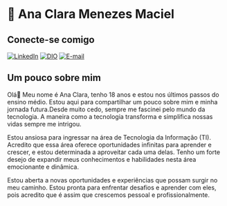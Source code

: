 # 👋 Ana Clara Menezes Maciel

## Conecte-se comigo
[![LinkedIn](https://img.shields.io/badge/LinkedIn-0077B5?style=for-the-badge&logo=linkedin&logoColor=white)](www.linkedin.com/in/ana-clara-menezes-maciel-7598b6b2)   [![DIO](https://img.shields.io/badge/📘DIO-7289DA?style=for-the-badge&logo=DIO&logoColor=white)](https://www.dio.me/users/mm197572)    [![E-mail](https://img.shields.io/badge/-Email-000?style=for-the-badge&logo=microsoft-outlook&logoColor=007BFF)](mailto:SEUEMAIL)


## Um pouco sobre mim

Olá👋 Meu nome é Ana Clara, tenho 18 anos e estou nos últimos passos do ensino médio. Estou aqui para compartilhar um pouco sobre mim e minha jornada futura.Desde muito cedo, sempre me fascinei pelo mundo da tecnologia. A maneira como a tecnologia transforma e simplifica nossas vidas sempre me intrigou. 

Estou ansiosa para ingressar na área de Tecnologia da Informação (TI). Acredito que essa área oferece oportunidades infinitas para aprender e crescer, e estou determinada a aproveitar cada uma delas. Tenho um forte desejo de expandir meus conhecimentos e habilidades nesta área emocionante e dinâmica.

Estou aberta a novas oportunidades e experiências que possam surgir no meu caminho. Estou pronta para enfrentar desafios e aprender com eles, pois acredito que é assim que crescemos pessoal e profissionalmente.